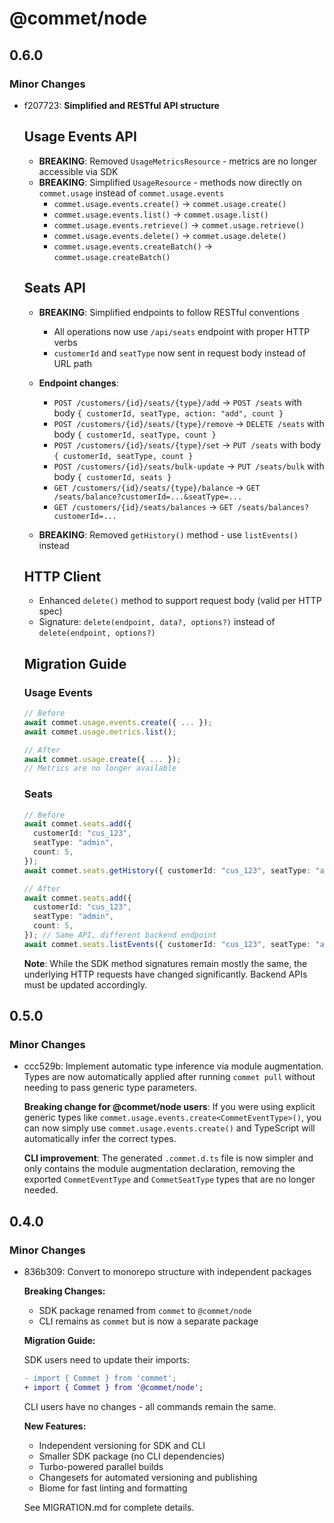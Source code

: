 # @commet/node

## 0.6.0

### Minor Changes

- f207723: **Simplified and RESTful API structure**

  ## Usage Events API

  - **BREAKING**: Removed `UsageMetricsResource` - metrics are no longer accessible via SDK
  - **BREAKING**: Simplified `UsageResource` - methods now directly on `commet.usage` instead of `commet.usage.events`
    - `commet.usage.events.create()` → `commet.usage.create()`
    - `commet.usage.events.list()` → `commet.usage.list()`
    - `commet.usage.events.retrieve()` → `commet.usage.retrieve()`
    - `commet.usage.events.delete()` → `commet.usage.delete()`
    - `commet.usage.events.createBatch()` → `commet.usage.createBatch()`

  ## Seats API

  - **BREAKING**: Simplified endpoints to follow RESTful conventions

    - All operations now use `/api/seats` endpoint with proper HTTP verbs
    - `customerId` and `seatType` now sent in request body instead of URL path

  - **Endpoint changes**:

    - `POST /customers/{id}/seats/{type}/add` → `POST /seats` with body `{ customerId, seatType, action: "add", count }`
    - `POST /customers/{id}/seats/{type}/remove` → `DELETE /seats` with body `{ customerId, seatType, count }`
    - `POST /customers/{id}/seats/{type}/set` → `PUT /seats` with body `{ customerId, seatType, count }`
    - `POST /customers/{id}/seats/bulk-update` → `PUT /seats/bulk` with body `{ customerId, seats }`
    - `GET /customers/{id}/seats/{type}/balance` → `GET /seats/balance?customerId=...&seatType=...`
    - `GET /customers/{id}/seats/balances` → `GET /seats/balances?customerId=...`

  - **BREAKING**: Removed `getHistory()` method - use `listEvents()` instead

  ## HTTP Client

  - Enhanced `delete()` method to support request body (valid per HTTP spec)
  - Signature: `delete(endpoint, data?, options?)` instead of `delete(endpoint, options?)`

  ## Migration Guide

  ### Usage Events

  ```typescript
  // Before
  await commet.usage.events.create({ ... });
  await commet.usage.metrics.list();

  // After
  await commet.usage.create({ ... });
  // Metrics are no longer available
  ```

  ### Seats

  ```typescript
  // Before
  await commet.seats.add({
    customerId: "cus_123",
    seatType: "admin",
    count: 5,
  });
  await commet.seats.getHistory({ customerId: "cus_123", seatType: "admin" });

  // After
  await commet.seats.add({
    customerId: "cus_123",
    seatType: "admin",
    count: 5,
  }); // Same API, different backend endpoint
  await commet.seats.listEvents({ customerId: "cus_123", seatType: "admin" }); // Use listEvents instead
  ```

  **Note**: While the SDK method signatures remain mostly the same, the underlying HTTP requests have changed significantly. Backend APIs must be updated accordingly.

## 0.5.0

### Minor Changes

- ccc529b: Implement automatic type inference via module augmentation. Types are now automatically applied after running `commet pull` without needing to pass generic type parameters.

  **Breaking change for @commet/node users**: If you were using explicit generic types like `commet.usage.events.create<CommetEventType>()`, you can now simply use `commet.usage.events.create()` and TypeScript will automatically infer the correct types.

  **CLI improvement**: The generated `.commet.d.ts` file is now simpler and only contains the module augmentation declaration, removing the exported `CommetEventType` and `CommetSeatType` types that are no longer needed.

## 0.4.0

### Minor Changes

- 836b309: Convert to monorepo structure with independent packages

  **Breaking Changes:**

  - SDK package renamed from `commet` to `@commet/node`
  - CLI remains as `commet` but is now a separate package

  **Migration Guide:**

  SDK users need to update their imports:

  ```diff
  - import { Commet } from 'commet';
  + import { Commet } from '@commet/node';
  ```

  CLI users have no changes - all commands remain the same.

  **New Features:**

  - Independent versioning for SDK and CLI
  - Smaller SDK package (no CLI dependencies)
  - Turbo-powered parallel builds
  - Changesets for automated versioning and publishing
  - Biome for fast linting and formatting

  See MIGRATION.md for complete details.
